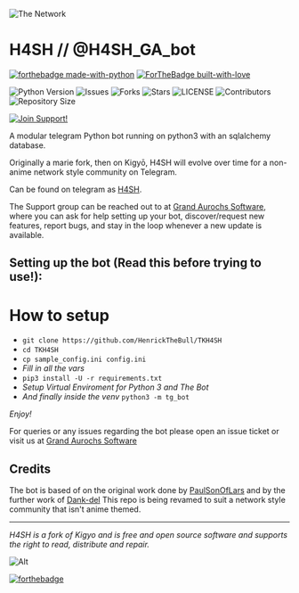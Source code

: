 ![The Network](https://i.vgy.me/28aq0w.jpg)
# H4SH // @H4SH_GA_bot

[![forthebadge made-with-python](http://ForTheBadge.com/images/badges/made-with-python.svg)](https://www.python.org/)
[![ForTheBadge built-with-love](http://ForTheBadge.com/images/badges/built-with-love.svg)](https://GitHub.com/HenrickTheBull/)</br>


![Python Version](https://img.shields.io/badge/python-3.8-green?style=for-the-badge&logo=appveyor)
![Issues](https://img.shields.io/github/issues/HenrickTheBull/TKH4SH?style=for-the-badge&logo=appveyor)
![Forks](https://img.shields.io/github/forks/HenrickTheBull/TKH4SH?style=for-the-badge&logo=appveyor)
![Stars](https://img.shields.io/github/stars/HenrickTheBull/TKH4SH?style=for-the-badge&logo=appveyor)
![LICENSE](https://img.shields.io/github/license/HenrickTheBull/TKH4SH?style=for-the-badge&logo=appveyor)
![Contributors](https://img.shields.io/github/contributors/HenrickTheBull/TKH4SH?style=for-the-badge&logo=appveyor)
![Repository Size](https://img.shields.io/github/repo-size/HenrickTheBull/TKH4SH?style=for-the-badge&logo=appveyor)</br>


[![Join Support!](https://img.shields.io/badge/Support%20Chat-GASoftware-red)](https://t.me/GASoftware)



A modular telegram Python bot running on python3 with an sqlalchemy database.

Originally a marie fork, then on Kigyō, H4SH will evolve over time for a non-anime network style community on Telegram.

Can be found on telegram as [H4SH](https://t.me/H4SH_GA_bot).

The Support group can be reached out to at [Grand Aurochs Software](https://t.me/GASoftware), where you can ask for help setting up your bot, discover/request new features, report bugs, and stay in the loop whenever a new update is available.



## Setting up the bot (Read this before trying to use!):


# How to setup

- `git clone https://github.com/HenrickTheBull/TKH4SH`
- `cd TKH4SH`
- `cp sample_config.ini config.ini`
- *Fill in all the vars*
- `pip3 install -U -r requirements.txt`
- *Setup Virtual Enviroment for Python 3 and The Bot*
- *And finally inside the venv* `python3 -m tg_bot`

*Enjoy!*


For queries or any issues regarding the bot please open an issue ticket or visit us at [Grand Aurochs Software](https://t.me/GASoftware)  

## Credits
The bot is based of on the original work done by [PaulSonOfLars](https://github.com/PaulSonOfLars) and by the further work of [Dank-del](https://GitHub.com/Dank-del/)
This repo is being revamed to suit a network style community that isn't anime themed.



-------------------------------------------------------------------------------------


*H4SH is a fork of Kigyo and is free and open source software and supports the right to read, distribute and repair.*

![Alt](https://repobeats.axiom.co/api/embed/96e79b030e9f1efd587df0acfec415a4c6596455.svg "Repobeats analytics image")

[![forthebadge](https://forthebadge.com/images/badges/mom-made-pizza-rolls.svg)](https://forthebadge.com)
